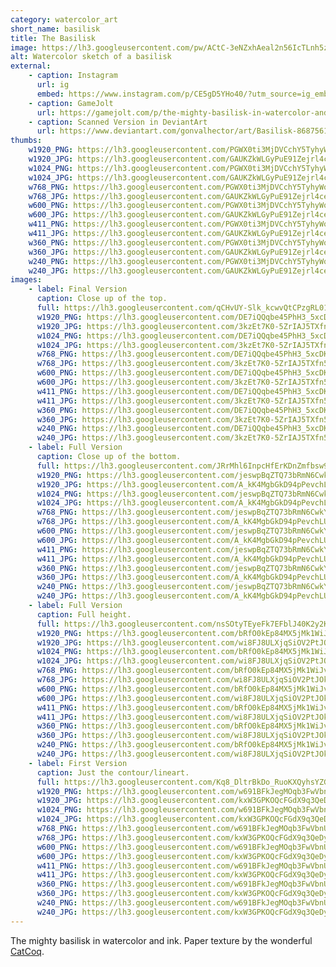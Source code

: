 ```yaml
---
category: watercolor_art
short_name: basilisk
title: The Basilisk
image: https://lh3.googleusercontent.com/pw/ACtC-3eNZxhAeal2n56IcTLnh5zPvupU9Zh_3Ua0nP3G7fuSOEmDGv2ZYe6QB-TMz3IciFKXRTAaGj91adWqHtPl9ulKiW1jC9hg5s4OSZr-52_7T_UpNejvZmrFzFdbXzw6ASN6j3fcIY_ZdM4_sRT6rCNK=w1200-h630-no?authuser=0
alt: Watercolor sketch of a basilisk
external:
    - caption: Instagram
      url: ig
      embed: https://www.instagram.com/p/CE5gD5YHo40/?utm_source=ig_embed&amp;utm_campaign=loading
    - caption: GameJolt
      url: https://gamejolt.com/p/the-mighty-basilisk-in-watercolor-and-ink-paper-texture-by-the-won-ri8rta3n
    - caption: Scanned Version in DeviantArt
      url: https://www.deviantart.com/gonvalhector/art/Basilisk-868756117
thumbs:
    w1920_PNG: https://lh3.googleusercontent.com/PGWX0ti3MjDVCchY5TyhyWoalvuEgA3iq8HldGBuGUTEPknA7cUwWBgrkX3LEgatikhzZ6g1AmiI0SZqi1bKpjzSUbt6g1ncRkTmyhqxVzH47nKFNs_aVEgYSS0FoMRpkydL1XXytw=w355
    w1920_JPG: https://lh3.googleusercontent.com/GAUKZkWLGyPuE91Zejrl4ceaxNvDwIK0X-VsRpz2x2hbN2-AMSVUa3KL5ok0gmYwN9sRhtYlhUHGRWUjGXRkrlFlZA_MSiYEiEyypjfEr2CAvXnAlamJRkEawLu44ER8BK8XaIIeSw=w355
    w1024_PNG: https://lh3.googleusercontent.com/PGWX0ti3MjDVCchY5TyhyWoalvuEgA3iq8HldGBuGUTEPknA7cUwWBgrkX3LEgatikhzZ6g1AmiI0SZqi1bKpjzSUbt6g1ncRkTmyhqxVzH47nKFNs_aVEgYSS0FoMRpkydL1XXytw=w284
    w1024_JPG: https://lh3.googleusercontent.com/GAUKZkWLGyPuE91Zejrl4ceaxNvDwIK0X-VsRpz2x2hbN2-AMSVUa3KL5ok0gmYwN9sRhtYlhUHGRWUjGXRkrlFlZA_MSiYEiEyypjfEr2CAvXnAlamJRkEawLu44ER8BK8XaIIeSw=w284
    w768_PNG: https://lh3.googleusercontent.com/PGWX0ti3MjDVCchY5TyhyWoalvuEgA3iq8HldGBuGUTEPknA7cUwWBgrkX3LEgatikhzZ6g1AmiI0SZqi1bKpjzSUbt6g1ncRkTmyhqxVzH47nKFNs_aVEgYSS0FoMRpkydL1XXytw=w213
    w768_JPG: https://lh3.googleusercontent.com/GAUKZkWLGyPuE91Zejrl4ceaxNvDwIK0X-VsRpz2x2hbN2-AMSVUa3KL5ok0gmYwN9sRhtYlhUHGRWUjGXRkrlFlZA_MSiYEiEyypjfEr2CAvXnAlamJRkEawLu44ER8BK8XaIIeSw=w213
    w600_PNG: https://lh3.googleusercontent.com/PGWX0ti3MjDVCchY5TyhyWoalvuEgA3iq8HldGBuGUTEPknA7cUwWBgrkX3LEgatikhzZ6g1AmiI0SZqi1bKpjzSUbt6g1ncRkTmyhqxVzH47nKFNs_aVEgYSS0FoMRpkydL1XXytw=w166
    w600_JPG: https://lh3.googleusercontent.com/GAUKZkWLGyPuE91Zejrl4ceaxNvDwIK0X-VsRpz2x2hbN2-AMSVUa3KL5ok0gmYwN9sRhtYlhUHGRWUjGXRkrlFlZA_MSiYEiEyypjfEr2CAvXnAlamJRkEawLu44ER8BK8XaIIeSw=w166
    w411_PNG: https://lh3.googleusercontent.com/PGWX0ti3MjDVCchY5TyhyWoalvuEgA3iq8HldGBuGUTEPknA7cUwWBgrkX3LEgatikhzZ6g1AmiI0SZqi1bKpjzSUbt6g1ncRkTmyhqxVzH47nKFNs_aVEgYSS0FoMRpkydL1XXytw=w114
    w411_JPG: https://lh3.googleusercontent.com/GAUKZkWLGyPuE91Zejrl4ceaxNvDwIK0X-VsRpz2x2hbN2-AMSVUa3KL5ok0gmYwN9sRhtYlhUHGRWUjGXRkrlFlZA_MSiYEiEyypjfEr2CAvXnAlamJRkEawLu44ER8BK8XaIIeSw=w114
    w360_PNG: https://lh3.googleusercontent.com/PGWX0ti3MjDVCchY5TyhyWoalvuEgA3iq8HldGBuGUTEPknA7cUwWBgrkX3LEgatikhzZ6g1AmiI0SZqi1bKpjzSUbt6g1ncRkTmyhqxVzH47nKFNs_aVEgYSS0FoMRpkydL1XXytw=w100
    w360_JPG: https://lh3.googleusercontent.com/GAUKZkWLGyPuE91Zejrl4ceaxNvDwIK0X-VsRpz2x2hbN2-AMSVUa3KL5ok0gmYwN9sRhtYlhUHGRWUjGXRkrlFlZA_MSiYEiEyypjfEr2CAvXnAlamJRkEawLu44ER8BK8XaIIeSw=w100
    w240_PNG: https://lh3.googleusercontent.com/PGWX0ti3MjDVCchY5TyhyWoalvuEgA3iq8HldGBuGUTEPknA7cUwWBgrkX3LEgatikhzZ6g1AmiI0SZqi1bKpjzSUbt6g1ncRkTmyhqxVzH47nKFNs_aVEgYSS0FoMRpkydL1XXytw=w66
    w240_JPG: https://lh3.googleusercontent.com/GAUKZkWLGyPuE91Zejrl4ceaxNvDwIK0X-VsRpz2x2hbN2-AMSVUa3KL5ok0gmYwN9sRhtYlhUHGRWUjGXRkrlFlZA_MSiYEiEyypjfEr2CAvXnAlamJRkEawLu44ER8BK8XaIIeSw=w66
images:
    - label: Final Version
      caption: Close up of the top.
      full: https://lh3.googleusercontent.com/qCHvUY-Slk_kcwvQtCPzgRL01G55XnssR83lny1j36yQAEUBe0YwEkwaopzU-wGQ59htEbOpeVv4DTl_JIQtStdzfYQacBh79HdKVSqWu10DnqlDfEazxGiOVb-P-RXv7UbLJYPwyA=w1080-h1080
      w1920_PNG: https://lh3.googleusercontent.com/DE7iQQqbe45PhH3_5xcDKWN7NXJqHZKtswlmx4wIJLGdTDL0BEt8NKi2CXghs6QorVT49RBuq4H-_NaahExz2ob5Ij9oYVtDIZxisqCIQXaCiHjCv3U8E179p8IZhkhxlhZ8PCy1kQ=w850
      w1920_JPG: https://lh3.googleusercontent.com/3kzEt7K0-5ZrIAJ5TXfn5Ieb8dGffxxciRKp1TL6HgETbga4DY5exWxZsuzXE8FT9GWu0bPn_-kS-MnWym3Tl4ssEO5naUgvgLhkRl2KJY8dHN2czs3a5ExwHKMzxYmtak-e43BsFQ=w850
      w1024_PNG: https://lh3.googleusercontent.com/DE7iQQqbe45PhH3_5xcDKWN7NXJqHZKtswlmx4wIJLGdTDL0BEt8NKi2CXghs6QorVT49RBuq4H-_NaahExz2ob5Ij9oYVtDIZxisqCIQXaCiHjCv3U8E179p8IZhkhxlhZ8PCy1kQ=w711
      w1024_JPG: https://lh3.googleusercontent.com/3kzEt7K0-5ZrIAJ5TXfn5Ieb8dGffxxciRKp1TL6HgETbga4DY5exWxZsuzXE8FT9GWu0bPn_-kS-MnWym3Tl4ssEO5naUgvgLhkRl2KJY8dHN2czs3a5ExwHKMzxYmtak-e43BsFQ=w711
      w768_PNG: https://lh3.googleusercontent.com/DE7iQQqbe45PhH3_5xcDKWN7NXJqHZKtswlmx4wIJLGdTDL0BEt8NKi2CXghs6QorVT49RBuq4H-_NaahExz2ob5Ij9oYVtDIZxisqCIQXaCiHjCv3U8E179p8IZhkhxlhZ8PCy1kQ=w533
      w768_JPG: https://lh3.googleusercontent.com/3kzEt7K0-5ZrIAJ5TXfn5Ieb8dGffxxciRKp1TL6HgETbga4DY5exWxZsuzXE8FT9GWu0bPn_-kS-MnWym3Tl4ssEO5naUgvgLhkRl2KJY8dHN2czs3a5ExwHKMzxYmtak-e43BsFQ=w533
      w600_PNG: https://lh3.googleusercontent.com/DE7iQQqbe45PhH3_5xcDKWN7NXJqHZKtswlmx4wIJLGdTDL0BEt8NKi2CXghs6QorVT49RBuq4H-_NaahExz2ob5Ij9oYVtDIZxisqCIQXaCiHjCv3U8E179p8IZhkhxlhZ8PCy1kQ=w416
      w600_JPG: https://lh3.googleusercontent.com/3kzEt7K0-5ZrIAJ5TXfn5Ieb8dGffxxciRKp1TL6HgETbga4DY5exWxZsuzXE8FT9GWu0bPn_-kS-MnWym3Tl4ssEO5naUgvgLhkRl2KJY8dHN2czs3a5ExwHKMzxYmtak-e43BsFQ=w416
      w411_PNG: https://lh3.googleusercontent.com/DE7iQQqbe45PhH3_5xcDKWN7NXJqHZKtswlmx4wIJLGdTDL0BEt8NKi2CXghs6QorVT49RBuq4H-_NaahExz2ob5Ij9oYVtDIZxisqCIQXaCiHjCv3U8E179p8IZhkhxlhZ8PCy1kQ=w285
      w411_JPG: https://lh3.googleusercontent.com/3kzEt7K0-5ZrIAJ5TXfn5Ieb8dGffxxciRKp1TL6HgETbga4DY5exWxZsuzXE8FT9GWu0bPn_-kS-MnWym3Tl4ssEO5naUgvgLhkRl2KJY8dHN2czs3a5ExwHKMzxYmtak-e43BsFQ=w285
      w360_PNG: https://lh3.googleusercontent.com/DE7iQQqbe45PhH3_5xcDKWN7NXJqHZKtswlmx4wIJLGdTDL0BEt8NKi2CXghs6QorVT49RBuq4H-_NaahExz2ob5Ij9oYVtDIZxisqCIQXaCiHjCv3U8E179p8IZhkhxlhZ8PCy1kQ=w250
      w360_JPG: https://lh3.googleusercontent.com/3kzEt7K0-5ZrIAJ5TXfn5Ieb8dGffxxciRKp1TL6HgETbga4DY5exWxZsuzXE8FT9GWu0bPn_-kS-MnWym3Tl4ssEO5naUgvgLhkRl2KJY8dHN2czs3a5ExwHKMzxYmtak-e43BsFQ=w250
      w240_PNG: https://lh3.googleusercontent.com/DE7iQQqbe45PhH3_5xcDKWN7NXJqHZKtswlmx4wIJLGdTDL0BEt8NKi2CXghs6QorVT49RBuq4H-_NaahExz2ob5Ij9oYVtDIZxisqCIQXaCiHjCv3U8E179p8IZhkhxlhZ8PCy1kQ=w166
      w240_JPG: https://lh3.googleusercontent.com/3kzEt7K0-5ZrIAJ5TXfn5Ieb8dGffxxciRKp1TL6HgETbga4DY5exWxZsuzXE8FT9GWu0bPn_-kS-MnWym3Tl4ssEO5naUgvgLhkRl2KJY8dHN2czs3a5ExwHKMzxYmtak-e43BsFQ=w166
    - label: Full Version
      caption: Close up of the bottom.
      full: https://lh3.googleusercontent.com/JRrMhl6InpcHfErKDnZmfbsw9jNjXj1R2Q8swgyMbqJOXqYlgMhbu_mHekVQGzffU_aYdIc7EM5bmwxpXP7g3388TVh2qfRwOmyNDUrIc6VOM9LN6WHK1UGIgpZ43aUC8vbGs5-G6Q=w1080-h1080
      w1920_PNG: https://lh3.googleusercontent.com/jeswpBqZTQ73bRmN6CwkYnODokHgo2V7S8xHMXyz-9EhZSTzH4ZUaRhtXHLo3aF0bm3ffFWxruUL4_7CviNWr7Az4YmmJMZqVN1RfZAjuoOM4S41baxr21DlSjr5CQvH8N4EkJxUdA=w850
      w1920_JPG: https://lh3.googleusercontent.com/A_kK4MgbGkD94pPevchLU7hi2THw6m_SvsozSANIbmqCurbwpBwkyYd6T4RlZAHwy4Y48fYnF3SkAe9wJLB6TW-H2XRjbUS87aJxQjSJVon0hUkkMaHELasH3rsBvzrD48-bWb9Mgw=w850
      w1024_PNG: https://lh3.googleusercontent.com/jeswpBqZTQ73bRmN6CwkYnODokHgo2V7S8xHMXyz-9EhZSTzH4ZUaRhtXHLo3aF0bm3ffFWxruUL4_7CviNWr7Az4YmmJMZqVN1RfZAjuoOM4S41baxr21DlSjr5CQvH8N4EkJxUdA=w711
      w1024_JPG: https://lh3.googleusercontent.com/A_kK4MgbGkD94pPevchLU7hi2THw6m_SvsozSANIbmqCurbwpBwkyYd6T4RlZAHwy4Y48fYnF3SkAe9wJLB6TW-H2XRjbUS87aJxQjSJVon0hUkkMaHELasH3rsBvzrD48-bWb9Mgw=w711
      w768_PNG: https://lh3.googleusercontent.com/jeswpBqZTQ73bRmN6CwkYnODokHgo2V7S8xHMXyz-9EhZSTzH4ZUaRhtXHLo3aF0bm3ffFWxruUL4_7CviNWr7Az4YmmJMZqVN1RfZAjuoOM4S41baxr21DlSjr5CQvH8N4EkJxUdA=w533
      w768_JPG: https://lh3.googleusercontent.com/A_kK4MgbGkD94pPevchLU7hi2THw6m_SvsozSANIbmqCurbwpBwkyYd6T4RlZAHwy4Y48fYnF3SkAe9wJLB6TW-H2XRjbUS87aJxQjSJVon0hUkkMaHELasH3rsBvzrD48-bWb9Mgw=w533
      w600_PNG: https://lh3.googleusercontent.com/jeswpBqZTQ73bRmN6CwkYnODokHgo2V7S8xHMXyz-9EhZSTzH4ZUaRhtXHLo3aF0bm3ffFWxruUL4_7CviNWr7Az4YmmJMZqVN1RfZAjuoOM4S41baxr21DlSjr5CQvH8N4EkJxUdA=w416
      w600_JPG: https://lh3.googleusercontent.com/A_kK4MgbGkD94pPevchLU7hi2THw6m_SvsozSANIbmqCurbwpBwkyYd6T4RlZAHwy4Y48fYnF3SkAe9wJLB6TW-H2XRjbUS87aJxQjSJVon0hUkkMaHELasH3rsBvzrD48-bWb9Mgw=w416
      w411_PNG: https://lh3.googleusercontent.com/jeswpBqZTQ73bRmN6CwkYnODokHgo2V7S8xHMXyz-9EhZSTzH4ZUaRhtXHLo3aF0bm3ffFWxruUL4_7CviNWr7Az4YmmJMZqVN1RfZAjuoOM4S41baxr21DlSjr5CQvH8N4EkJxUdA=w285
      w411_JPG: https://lh3.googleusercontent.com/A_kK4MgbGkD94pPevchLU7hi2THw6m_SvsozSANIbmqCurbwpBwkyYd6T4RlZAHwy4Y48fYnF3SkAe9wJLB6TW-H2XRjbUS87aJxQjSJVon0hUkkMaHELasH3rsBvzrD48-bWb9Mgw=w285
      w360_PNG: https://lh3.googleusercontent.com/jeswpBqZTQ73bRmN6CwkYnODokHgo2V7S8xHMXyz-9EhZSTzH4ZUaRhtXHLo3aF0bm3ffFWxruUL4_7CviNWr7Az4YmmJMZqVN1RfZAjuoOM4S41baxr21DlSjr5CQvH8N4EkJxUdA=w250
      w360_JPG: https://lh3.googleusercontent.com/A_kK4MgbGkD94pPevchLU7hi2THw6m_SvsozSANIbmqCurbwpBwkyYd6T4RlZAHwy4Y48fYnF3SkAe9wJLB6TW-H2XRjbUS87aJxQjSJVon0hUkkMaHELasH3rsBvzrD48-bWb9Mgw=w250
      w240_PNG: https://lh3.googleusercontent.com/jeswpBqZTQ73bRmN6CwkYnODokHgo2V7S8xHMXyz-9EhZSTzH4ZUaRhtXHLo3aF0bm3ffFWxruUL4_7CviNWr7Az4YmmJMZqVN1RfZAjuoOM4S41baxr21DlSjr5CQvH8N4EkJxUdA=w166
      w240_JPG: https://lh3.googleusercontent.com/A_kK4MgbGkD94pPevchLU7hi2THw6m_SvsozSANIbmqCurbwpBwkyYd6T4RlZAHwy4Y48fYnF3SkAe9wJLB6TW-H2XRjbUS87aJxQjSJVon0hUkkMaHELasH3rsBvzrD48-bWb9Mgw=w166
    - label: Full Version
      caption: Full height.
      full: https://lh3.googleusercontent.com/nsSOtyTEyeFk7EFblJ40K2y2K8MiY6Pe2wTtKkd_MEm3D4HHh_SbDjQgrNFXnzJksOvfW_Hj74o84N0-_RadEpOdDExtQMNpF3OrkTo1Sf6ri5QDaPZO0Lrw4Dyxc5RoIXjuFBfP_w=w1080-h1080
      w1920_PNG: https://lh3.googleusercontent.com/bRfO0kEp84MX5jMk1WiJvkL-sBPrR9d9U2nIFspkpKUWBK82NvASp0kcDfiHA8ubjFomzb1vk9ebo9QnDe7i5NsJ1E44pP_IlbMl9jPPQfPbHeG3FvZWFCDlwNkqv-d708kOi_p42g=w850
      w1920_JPG: https://lh3.googleusercontent.com/wi8FJ8ULXjqSiOV2PtJOk_ScbqL_AeD7W7D0uy-mYcG9wC9MPQ-bNZSrJA7BFzFUqainFw7Or3dgQIvf8cuKQs0vxPUHcMBUpBubDznhvHHnc98pwsPDB56kxEw3IkCpIJ8us2vZjQ=w850
      w1024_PNG: https://lh3.googleusercontent.com/bRfO0kEp84MX5jMk1WiJvkL-sBPrR9d9U2nIFspkpKUWBK82NvASp0kcDfiHA8ubjFomzb1vk9ebo9QnDe7i5NsJ1E44pP_IlbMl9jPPQfPbHeG3FvZWFCDlwNkqv-d708kOi_p42g=w711
      w1024_JPG: https://lh3.googleusercontent.com/wi8FJ8ULXjqSiOV2PtJOk_ScbqL_AeD7W7D0uy-mYcG9wC9MPQ-bNZSrJA7BFzFUqainFw7Or3dgQIvf8cuKQs0vxPUHcMBUpBubDznhvHHnc98pwsPDB56kxEw3IkCpIJ8us2vZjQ=w711
      w768_PNG: https://lh3.googleusercontent.com/bRfO0kEp84MX5jMk1WiJvkL-sBPrR9d9U2nIFspkpKUWBK82NvASp0kcDfiHA8ubjFomzb1vk9ebo9QnDe7i5NsJ1E44pP_IlbMl9jPPQfPbHeG3FvZWFCDlwNkqv-d708kOi_p42g=w533
      w768_JPG: https://lh3.googleusercontent.com/wi8FJ8ULXjqSiOV2PtJOk_ScbqL_AeD7W7D0uy-mYcG9wC9MPQ-bNZSrJA7BFzFUqainFw7Or3dgQIvf8cuKQs0vxPUHcMBUpBubDznhvHHnc98pwsPDB56kxEw3IkCpIJ8us2vZjQ=w533
      w600_PNG: https://lh3.googleusercontent.com/bRfO0kEp84MX5jMk1WiJvkL-sBPrR9d9U2nIFspkpKUWBK82NvASp0kcDfiHA8ubjFomzb1vk9ebo9QnDe7i5NsJ1E44pP_IlbMl9jPPQfPbHeG3FvZWFCDlwNkqv-d708kOi_p42g=w416
      w600_JPG: https://lh3.googleusercontent.com/wi8FJ8ULXjqSiOV2PtJOk_ScbqL_AeD7W7D0uy-mYcG9wC9MPQ-bNZSrJA7BFzFUqainFw7Or3dgQIvf8cuKQs0vxPUHcMBUpBubDznhvHHnc98pwsPDB56kxEw3IkCpIJ8us2vZjQ=w416
      w411_PNG: https://lh3.googleusercontent.com/bRfO0kEp84MX5jMk1WiJvkL-sBPrR9d9U2nIFspkpKUWBK82NvASp0kcDfiHA8ubjFomzb1vk9ebo9QnDe7i5NsJ1E44pP_IlbMl9jPPQfPbHeG3FvZWFCDlwNkqv-d708kOi_p42g=w285
      w411_JPG: https://lh3.googleusercontent.com/wi8FJ8ULXjqSiOV2PtJOk_ScbqL_AeD7W7D0uy-mYcG9wC9MPQ-bNZSrJA7BFzFUqainFw7Or3dgQIvf8cuKQs0vxPUHcMBUpBubDznhvHHnc98pwsPDB56kxEw3IkCpIJ8us2vZjQ=w285
      w360_PNG: https://lh3.googleusercontent.com/bRfO0kEp84MX5jMk1WiJvkL-sBPrR9d9U2nIFspkpKUWBK82NvASp0kcDfiHA8ubjFomzb1vk9ebo9QnDe7i5NsJ1E44pP_IlbMl9jPPQfPbHeG3FvZWFCDlwNkqv-d708kOi_p42g=w250
      w360_JPG: https://lh3.googleusercontent.com/wi8FJ8ULXjqSiOV2PtJOk_ScbqL_AeD7W7D0uy-mYcG9wC9MPQ-bNZSrJA7BFzFUqainFw7Or3dgQIvf8cuKQs0vxPUHcMBUpBubDznhvHHnc98pwsPDB56kxEw3IkCpIJ8us2vZjQ=w250
      w240_PNG: https://lh3.googleusercontent.com/bRfO0kEp84MX5jMk1WiJvkL-sBPrR9d9U2nIFspkpKUWBK82NvASp0kcDfiHA8ubjFomzb1vk9ebo9QnDe7i5NsJ1E44pP_IlbMl9jPPQfPbHeG3FvZWFCDlwNkqv-d708kOi_p42g=w166
      w240_JPG: https://lh3.googleusercontent.com/wi8FJ8ULXjqSiOV2PtJOk_ScbqL_AeD7W7D0uy-mYcG9wC9MPQ-bNZSrJA7BFzFUqainFw7Or3dgQIvf8cuKQs0vxPUHcMBUpBubDznhvHHnc98pwsPDB56kxEw3IkCpIJ8us2vZjQ=w166
    - label: First Version
      caption: Just the contour/lineart.
      full: https://lh3.googleusercontent.com/Kq8_DltrBkDo_RuoKXQyhsYZG2_usj3zptpYEpmc325oI3GxJQwgHWGLN_Nble5fnMADnlykrlt4ukFk6o18aTBsb0fDx9nFEmL3y86jJJQfMIvI4MqsIHydk88OVKHUBy2_7SuCxg=w1080-h1080
      w1920_PNG: https://lh3.googleusercontent.com/w691BFkJegMOqb3FwVbnUZ5gsagDNbkeoO49OueAKjhr1Le1feSLXCbsCU2VGuNoW6EJptgRNS-4fZZRi9RsALb9EjLQ5ZT4zT0flUt0fsFHHNrZCb3vBMTkm5XND2QRg3PePe0wcw=w850
      w1920_JPG: https://lh3.googleusercontent.com/kxW3GPKOQcFGdX9q3QeDywah91falv36uNo2gZhATD19kDDk37LhrmDr3Mvgl3xBUsbEy9CaLbnL20jH33SgyIH3uvuvnPi5Ns_mJVcfaB3bVaVRvjy4ybIlS-Js5oBNw3joULQ6FA=w850
      w1024_PNG: https://lh3.googleusercontent.com/w691BFkJegMOqb3FwVbnUZ5gsagDNbkeoO49OueAKjhr1Le1feSLXCbsCU2VGuNoW6EJptgRNS-4fZZRi9RsALb9EjLQ5ZT4zT0flUt0fsFHHNrZCb3vBMTkm5XND2QRg3PePe0wcw=w711
      w1024_JPG: https://lh3.googleusercontent.com/kxW3GPKOQcFGdX9q3QeDywah91falv36uNo2gZhATD19kDDk37LhrmDr3Mvgl3xBUsbEy9CaLbnL20jH33SgyIH3uvuvnPi5Ns_mJVcfaB3bVaVRvjy4ybIlS-Js5oBNw3joULQ6FA=w711
      w768_PNG: https://lh3.googleusercontent.com/w691BFkJegMOqb3FwVbnUZ5gsagDNbkeoO49OueAKjhr1Le1feSLXCbsCU2VGuNoW6EJptgRNS-4fZZRi9RsALb9EjLQ5ZT4zT0flUt0fsFHHNrZCb3vBMTkm5XND2QRg3PePe0wcw=w533
      w768_JPG: https://lh3.googleusercontent.com/kxW3GPKOQcFGdX9q3QeDywah91falv36uNo2gZhATD19kDDk37LhrmDr3Mvgl3xBUsbEy9CaLbnL20jH33SgyIH3uvuvnPi5Ns_mJVcfaB3bVaVRvjy4ybIlS-Js5oBNw3joULQ6FA=w533
      w600_PNG: https://lh3.googleusercontent.com/w691BFkJegMOqb3FwVbnUZ5gsagDNbkeoO49OueAKjhr1Le1feSLXCbsCU2VGuNoW6EJptgRNS-4fZZRi9RsALb9EjLQ5ZT4zT0flUt0fsFHHNrZCb3vBMTkm5XND2QRg3PePe0wcw=w416
      w600_JPG: https://lh3.googleusercontent.com/kxW3GPKOQcFGdX9q3QeDywah91falv36uNo2gZhATD19kDDk37LhrmDr3Mvgl3xBUsbEy9CaLbnL20jH33SgyIH3uvuvnPi5Ns_mJVcfaB3bVaVRvjy4ybIlS-Js5oBNw3joULQ6FA=w416
      w411_PNG: https://lh3.googleusercontent.com/w691BFkJegMOqb3FwVbnUZ5gsagDNbkeoO49OueAKjhr1Le1feSLXCbsCU2VGuNoW6EJptgRNS-4fZZRi9RsALb9EjLQ5ZT4zT0flUt0fsFHHNrZCb3vBMTkm5XND2QRg3PePe0wcw=w285
      w411_JPG: https://lh3.googleusercontent.com/kxW3GPKOQcFGdX9q3QeDywah91falv36uNo2gZhATD19kDDk37LhrmDr3Mvgl3xBUsbEy9CaLbnL20jH33SgyIH3uvuvnPi5Ns_mJVcfaB3bVaVRvjy4ybIlS-Js5oBNw3joULQ6FA=w285
      w360_PNG: https://lh3.googleusercontent.com/w691BFkJegMOqb3FwVbnUZ5gsagDNbkeoO49OueAKjhr1Le1feSLXCbsCU2VGuNoW6EJptgRNS-4fZZRi9RsALb9EjLQ5ZT4zT0flUt0fsFHHNrZCb3vBMTkm5XND2QRg3PePe0wcw=w250
      w360_JPG: https://lh3.googleusercontent.com/kxW3GPKOQcFGdX9q3QeDywah91falv36uNo2gZhATD19kDDk37LhrmDr3Mvgl3xBUsbEy9CaLbnL20jH33SgyIH3uvuvnPi5Ns_mJVcfaB3bVaVRvjy4ybIlS-Js5oBNw3joULQ6FA=w250
      w240_PNG: https://lh3.googleusercontent.com/w691BFkJegMOqb3FwVbnUZ5gsagDNbkeoO49OueAKjhr1Le1feSLXCbsCU2VGuNoW6EJptgRNS-4fZZRi9RsALb9EjLQ5ZT4zT0flUt0fsFHHNrZCb3vBMTkm5XND2QRg3PePe0wcw=w166
      w240_JPG: https://lh3.googleusercontent.com/kxW3GPKOQcFGdX9q3QeDywah91falv36uNo2gZhATD19kDDk37LhrmDr3Mvgl3xBUsbEy9CaLbnL20jH33SgyIH3uvuvnPi5Ns_mJVcfaB3bVaVRvjy4ybIlS-Js5oBNw3joULQ6FA=w166
---
```


The mighty basilisk in watercolor and ink.
Paper texture by the wonderful [CatCoq](https://www.instagram.com/catcoq/).
